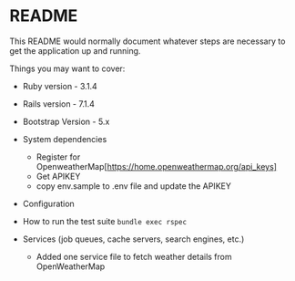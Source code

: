 # README

This README would normally document whatever steps are necessary to get the
application up and running.

Things you may want to cover:

* Ruby version - 3.1.4

* Rails version - 7.1.4

* Bootstrap Version - 5.x

* System dependencies
	* Register for OpenweatherMap[https://home.openweathermap.org/api_keys]
	* Get APIKEY
	* copy env.sample to .env file and update the APIKEY

* Configuration

* How to run the test suite
  `bundle exec rspec`

* Services (job queues, cache servers, search engines, etc.)
	* Added one service file to fetch weather details from OpenWeatherMap



